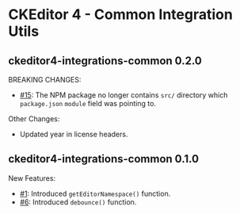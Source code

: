 # CKEditor 4 - Common Integration Utils

## ckeditor4-integrations-common 0.2.0

BREAKING CHANGES:

* [#15](https://github.com/ckeditor/ckeditor4-integrations-common/issues/15): The NPM package no longer contains `src/` directory which `package.json` `module` field was pointing to.

Other Changes:

* Updated year in license headers.

## ckeditor4-integrations-common 0.1.0

New Features:

* [#1](https://github.com/ckeditor/ckeditor4-integrations-common/issues/1): Introduced `getEditorNamespace()` function.
* [#6](https://github.com/ckeditor/ckeditor4-integrations-common/issues/6): Introduced `debounce()` function.
